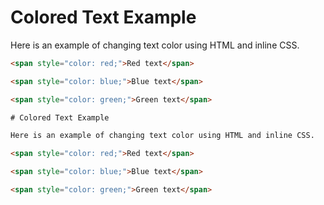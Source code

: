 # Colored Text Example

Here is an example of changing text color using HTML and inline CSS.

```html
<span style="color: red;">Red text</span>

<span style="color: blue;">Blue text</span>

<span style="color: green;">Green text</span>

# Colored Text Example

Here is an example of changing text color using HTML and inline CSS.

<span style="color: red;">Red text</span>

<span style="color: blue;">Blue text</span>

<span style="color: green;">Green text</span>
